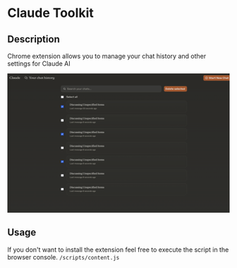 # Claude Toolkit

## Description
Chrome extension allows you to manage your chat history and other settings for Claude AI

![img.png](screenshot.png)

## Usage
If you don't want to install the extension feel free to execute the script in the browser console.
`/scripts/content.js`